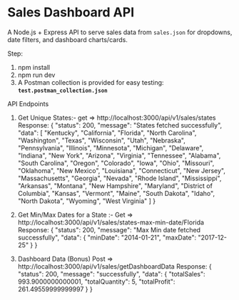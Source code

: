 # Sales Dashboard API

A Node.js + Express API to serve sales data from `sales.json` for dropdowns, date filters, and dashboard charts/cards.

Step:

1. npm install
2. npm run dev
3. A Postman collection is provided for easy testing: **`test.postman_collection.json`**


API Endpoints

1. Get Unique States:-
get  => http://localhost:3000/api/v1/sales/states
Response:
{
    "status": 200,
    "message": "States fetched successfully",
    "data": [
        "Kentucky",
        "California",
        "Florida",
        "North Carolina",
        "Washington",
        "Texas",
        "Wisconsin",
        "Utah",
        "Nebraska",
        "Pennsylvania",
        "Illinois",
        "Minnesota",
        "Michigan",
        "Delaware",
        "Indiana",
        "New York",
        "Arizona",
        "Virginia",
        "Tennessee",
        "Alabama",
        "South Carolina",
        "Oregon",
        "Colorado",
        "Iowa",
        "Ohio",
        "Missouri",
        "Oklahoma",
        "New Mexico",
        "Louisiana",
        "Connecticut",
        "New Jersey",
        "Massachusetts",
        "Georgia",
        "Nevada",
        "Rhode Island",
        "Mississippi",
        "Arkansas",
        "Montana",
        "New Hampshire",
        "Maryland",
        "District of Columbia",
        "Kansas",
        "Vermont",
        "Maine",
        "South Dakota",
        "Idaho",
        "North Dakota",
        "Wyoming",
        "West Virginia"
    ]
}


2. Get Min/Max Dates for a State :- 
Get => http://localhost:3000/api/v1/sales/states-max-min-date/Florida
Response:
{
    "status": 200,
    "message": "Max Min date fetched successfully",
    "data": {
        "minDate": "2014-01-21",
        "maxDate": "2017-12-25"
    }
}

3. Dashboard Data (Bonus)
Post => http://localhost:3000/api/v1/sales/getDashboardData
Response:
{
    "status": 200,
    "message": "successfully",
    "data": {
        "totalSales": 993.9000000000001,
        "totalQuantity": 5,
        "totalProfit": 261.49559999999997
    }
}